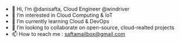 - 👋 Hi, I’m @danisafta, Cloud Engineer @windriver
- 👀 I’m interested in Cloud Computing & IoT
- 🌱 I’m currently learning Cloud & DevOps
- 💞️ I’m looking to collaborate on open-source, cloud-realted projects 
- 📫 How to reach me : saftamailbox@gmail.com

<!---
danisafta/danisafta is a ✨ special ✨ repository because its `README.md` (this file) appears on your GitHub profile.
You can click the Preview link to take a look at your changes.
--->
